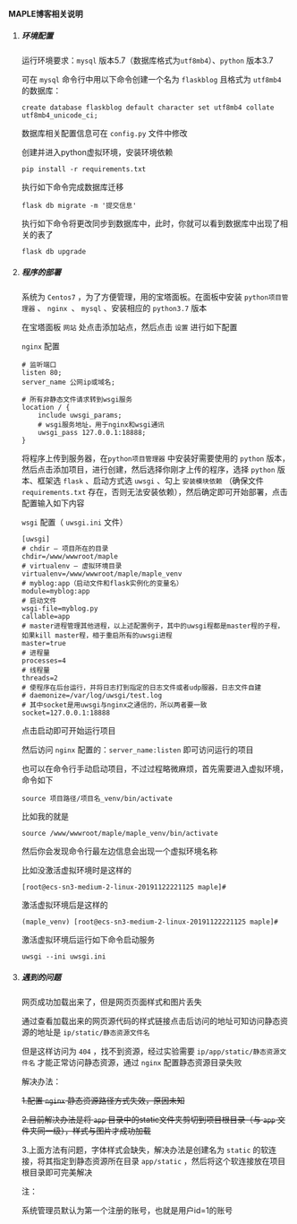 #### MAPLE博客相关说明

1. ##### 环境配置

   运行环境要求：`mysql` 版本5.7（数据库格式为`utf8mb4`）、`python` 版本3.7

   

   可在 `mysql` 命令行中用以下命令创建一个名为 `flaskblog` 且格式为 `utf8mb4` 的数据库：

   ```mysql
   create database flaskblog default character set utf8mb4 collate utf8mb4_unicode_ci;
   ```

   数据库相关配置信息可在 `config.py` 文件中修改
   
   

   创建并进入python虚拟环境，安装环境依赖

   ```shell
   pip install -r requirements.txt
   ```

   

   执行如下命令完成数据库迁移

   ```shell
   flask db migrate -m '提交信息'
   ```

   

   执行如下命令将更改同步到数据库中，此时，你就可以看到数据库中出现了相关的表了

   ```shell
   flask db upgrade
   ```

   

2. ##### 程序的部署

   系统为 `Centos7` ，为了方便管理，用的宝塔面板。在面板中安装 `python项目管理器` 、 `nginx `、 `mysql` 、安装相应的 `python3.7` 版本

   

   在宝塔面板 `网站` 处点击添加站点，然后点击 `设置` 进行如下配置

   `nginx` 配置

   ```
   # 监听端口
   listen 80;
   server_name 公网ip或域名;
   
   # 所有非静态文件请求转到wsgi服务
   location / {
       include uwsgi_params;
       # wsgi服务地址，用于nginx和wsgi通讯
       uwsgi_pass 127.0.0.1:18888;
   }
   ```

    

   将程序上传到服务器，在`python项目管理器` 中安装好需要使用的 `python` 版本，然后点击添加项目，进行创建，然后选择你刚才上传的程序，选择 `python` 版本、框架选 `flask` 、启动方式选 `uwsgi` 、勾上 `安装模块依赖` （确保文件 `requirements.txt` 存在，否则无法安装依赖），然后确定即可开始部署，点击配置输入如下内容

    `wsgi` 配置（ `uwsgi.ini` 文件）


   ```
   [uwsgi]
   # chdir — 项目所在的目录
   chdir=/www/wwwroot/maple
   # virtualenv — 虚拟环境目录
   virtualenv=/www/wwwroot/maple/maple_venv
   # myblog:app（启动文件和flask实例化的变量名）
   module=myblog:app
   # 启动文件
   wsgi-file=myblog.py
   callable=app
   # master进程管理其他进程，以上述配置例子，其中的uwsgi程都是master程的子程，如果kill master程，相于重启所有的uwsgi进程
   master=true
   # 进程量
   processes=4 
   # 线程量
   threads=2
   # 使程序在后台运行，并将日志打到指定的日志文件或者udp服器，日志文件自建
   # daemonize=/var/log/uwsgi/test.log
   # 其中socket是用uwsgi与nginx之通信的，所以两者要一致
   socket=127.0.0.1:18888
   ```

   点击启动即可开始运行项目

   然后访问 `nginx` 配置的：`server_name:listen` 即可访问运行的项目

   

   也可以在命令行手动启动项目，不过过程略微麻烦，首先需要进入虚拟环境，命令如下

   ```shell
   source 项目路径/项目名_venv/bin/activate
   ```

   比如我的就是

   ```shell
   source /www/wwwroot/maple/maple_venv/bin/activate
   ```

   

   然后你会发现命令行最左边信息会出现一个虚拟环境名称

   比如没激活虚拟环境时是这样的

   ```shell
   [root@ecs-sn3-medium-2-linux-20191122221125 maple]#
   ```

   激活虚拟环境后是这样的

   ```shell
   (maple_venv) [root@ecs-sn3-medium-2-linux-20191122221125 maple]#
   ```

   

   激活虚拟环境后运行如下命令启动服务

   ```shell
   uwsgi --ini uwsgi.ini
   ```



3. ##### 遇到的问题

   网页成功加载出来了，但是网页页面样式和图片丢失

   通过查看加载出来的网页源代码的样式链接点击后访问的地址可知访问静态资源的地址是 `ip/static/静态资源文件名`

   但是这样访问为 `404` ，找不到资源，经过实验需要 `ip/app/static/静态资源文件名` 才能正常访问静态资源，通过 `nginx` 配置静态资源目录失败

   

   解决办法：

   ~~1.配置 `nginx` 静态资源路径方式失效，原因未知~~

   ~~2.目前解决办法是将 `app` 目录中的static文件夹剪切到项目根目录（与 `app` 文件夹同一级），样式与图片才成功加载~~

   3.上面方法有问题，字体样式会缺失，解决办法是创建名为 `static` 的软连接，将其指定到静态资源所在目录 `app/static` ，然后将这个软连接放在项目根目录即可完美解决

   

   注：

   系统管理员默认为第一个注册的账号，也就是用户id=1的账号